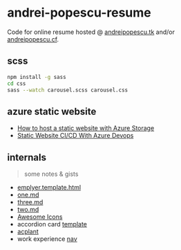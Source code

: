 # andrei-popescu-resume

Code for online resume hosted @ [andreipopescu.tk](http://andreipopescu.tk/) and/or [andreipopescu.cf](http://andreipopescu.cf/).

## scss

```sh
npm install -g sass
cd css
sass --watch carousel.scss carousel.css
```

## azure static website

- [How to host a static website with Azure Storage](https://youtu.be/gYpNC_tdbQQ)
- [Static Website CI/CD With Azure Devops](https://www.youtube.com/watch?v=G7XvmaEBNAo)

## internals

> some notes & gists

- [emplyer.template.html](./md/emplyer.template.html)
- [one.md](./md/one.md)
- [three.md](./md/three.md)
- [two.md](./md/two.md)
- [Awesome Icons](https://fontawesome.com/icons?d=gallery)
- accordion card [template](./md/card.md)
- [acplant](./md/acplant.md)
- work experience [nav](./md/nav.md)